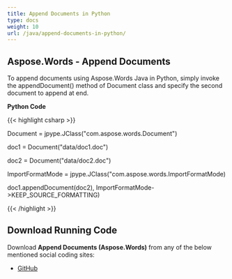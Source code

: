 ```yaml
---
title: Append Documents in Python
type: docs
weight: 10
url: /java/append-documents-in-python/
---
```


## **Aspose.Words - Append Documents**
To append documents using Aspose.Words Java in Python, simply invoke the appendDocument() method of Document class and specify the second document to append at end.

**Python Code**

{{< highlight csharp >}}

 Document = jpype.JClass("com.aspose.words.Document")

doc1 = Document("data/doc1.doc")

doc2 = Document("data/doc2.doc")

ImportFormatMode = jpype.JClass("com.aspose.words.ImportFormatMode)

doc1.appendDocument(doc2), ImportFormatMode->KEEP_SOURCE_FORMATTING)

{{< /highlight >}}
## **Download Running Code**
Download **Append Documents (Aspose.Words)** from any of the below mentioned social coding sites:

- [GitHub](https://github.com/aspose-words/Aspose.Words-for-Java/blob/master/Plugins/Aspose_Words_Java_for_Python/tests/quickstart/appenddocument/appenddocument.py)
